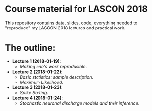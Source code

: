 # Course material for LASCON 2018

This repository contains data, slides, code, everything needed to "reproduce" my LASCON 2018 lectures and practical work.

# The outline:

- **Lecture 1 (2018-01-19)**: 
    + *Making one's work reproducible*.
- **Lecture 2 (2018-01-22)**: 
    + *Basic statistics: sample description*.
    + *Maximum Likelihood*.
- **Lecture 3 (2018-01-23)**:
    + *Spike Sorting*.
- **Lecture 4 (2018-01-24)**:
    + *Stochastic neuronal discharge models and their inference*.
